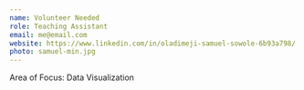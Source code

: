 ```yaml
---
name: Volunteer Needed
role: Teaching Assistant
email: me@email.com
website: https://www.linkedin.com/in/oladimeji-samuel-sowole-6b93a798/
photo: samuel-min.jpg
---
```


Area of Focus: Data Visualization

